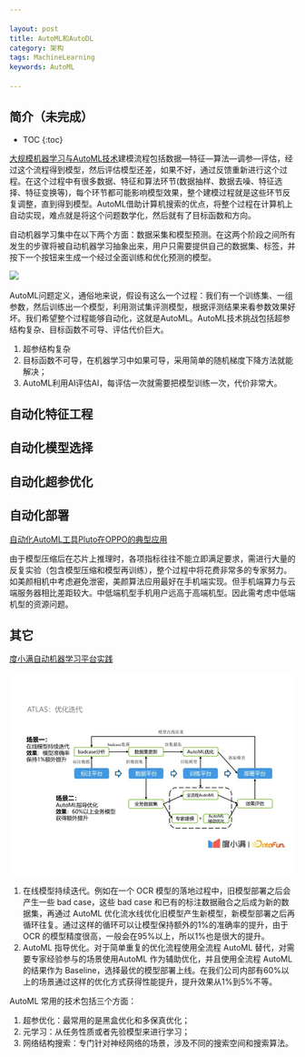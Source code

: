 ```yaml
---

layout: post
title: AutoML和AutoDL
category: 架构
tags: MachineLearning
keywords: AutoML

---
```


## 简介（未完成）

* TOC
{:toc}



[大规模机器学习与AutoML技术](https://mp.weixin.qq.com/s/jWnR_7s1F8EM2NushXMCLA)建模流程包括数据—特征—算法—调参—评估，经过这个流程得到模型，然后评估模型还差，如果不好，通过反馈重新进行这个过程。在这个过程中有很多数据、特征和算法环节(数据抽样、数据去噪、特征选择、特征变换等)，每个环节都可能影响模型效果，整个建模过程就是这些环节反复调整，直到得到模型。AutoML借助计算机搜索的优点，将整个过程在计算机上自动实现，难点就是将这个问题数学化，然后就有了目标函数和方向。

自动机器学习集中在以下两个方面：数据采集和模型预测。在这两个阶段之间所有发生的步骤将被自动机器学习抽象出来，用户只需要提供自己的数据集、标签，并按下一个按钮来生成一个经过全面训练和优化预测的模型。

![](/public/upload/machine/ml_process.png)

AutoML问题定义，通俗地来说，假设有这么一个过程：我们有一个训练集、一组参数，然后训练出一个模型，利用测试集评测模型，根据评测结果来看参数效果好坏。我们希望整个过程能够自动化，这就是AutoML。AutoML技术挑战包括超参结构复杂、目标函数不可导、评估代价巨大。
1. 超参结构复杂
2. 目标函数不可导，在机器学习中如果可导，采用简单的随机梯度下降方法就能解决；
3. AutoML利用AI评估AI，每评估一次就需要把模型训练一次，代价非常大。



## 自动化特征工程
## 自动化模型选择
## 自动化超参优化
## 自动化部署

[自动化AutoML工具Pluto在OPPO的典型应用](https://mp.weixin.qq.com/s/GqGJjvEyyaoaSDLjVdZ14g)

由于模型压缩后在芯片上推理时，各项指标往往不能立即满足要求，需进行大量的反复实验（包含模型压缩和模型再训练），整个过程中将花费非常多的专家努力。如美颜相机中考虑避免泄密，美颜算法应用最好在手机端实现。但手机端算力与云端服务器相比差距较大。中低端机型手机用户远高于高端机型。因此需考虑中低端机型的资源问题。

## 其它

[度小满自动机器学习平台实践](https://mp.weixin.qq.com/s/7V56pWKs5uNM8H5S5uAQRg)

![](/public/upload/machine/duxiaoman_automl.jpg)

1. 在线模型持续迭代。例如在一个 OCR 模型的落地过程中，旧模型部署之后会产生一些 bad case，这些 bad case 和已有的标注数据融合之后成为新的数据集，再通过 AutoML 优化流水线优化旧模型产生新模型，新模型部署之后再循环往复。通过这样的循环可以让模型保持额外的1%的准确率的提升，由于 OCR 的模型精度很高，一般会在95%以上，所以1%也是很大的提升。
2. AutoML 指导优化。对于简单重复的优化流程使用全流程 AutoML 替代，对需要专家经验参与的场景使用AutoML 作为辅助优化，并且使用全流程 AutoML 的结果作为 Baseline，选择最优的模型部署上线。在我们公司内部有60%以上的场景通过这样的优化方式获得性能提升，提升效果从1%到5%不等。


AutoML 常用的技术包括三个方面：
1. 超参优化：最常用的是黑盒优化和多保真优化；
2. 元学习：从任务性质或者先验模型来进行学习；
3. 网络结构搜索：专门针对神经网络的场景，涉及不同的搜索空间和搜索算法。